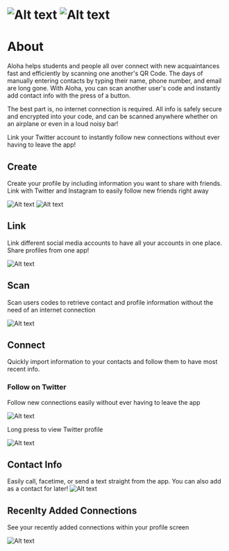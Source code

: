 
# ![Alt text](https://github.com/Julp04/Aloha/blob/master/Aloha%20Images/aloha_logo_orange.png) ![Alt text](https://github.com/Julp04/Aloha/blob/master/Aloha/Images.xcassets/AppIcon.appiconset/AppIcon60x60%403x.png) 


# About
Aloha helps students and people all over connect with new acquaintances fast and efficiently by scanning one another's QR Code. The days of manually entering contacts by typing their name, phone number, and email are long gone. With Aloha, you can scan another user's code and instantly add contact info with the press of a button.

The best part is, no internet connection is required. All info is safely secure and encrypted into your code, and can be scanned anywhere whether on an airplane or even in a loud noisy bar!

Link your Twitter account to instantly follow new connections without ever having to leave the app!

## Create
Create your profile by including information you want to share with friends. Link with Twitter and Instagram to easily follow new friends right away

![Alt text](https://github.com/Julp04/Aloha/blob/master/Aloha%20Images/aloha_0.gif) ![Alt text](https://github.com/Julp04/Aloha/blob/master/Aloha%20Images/aloha_1.gif)

## Link
Link different social media accounts to have all your accounts in one place. Share profiles from one app!

![Alt text](https://github.com/Julp04/Aloha/blob/master/Aloha%20Images/aloha_2.gif)

## Scan
Scan users codes to retrieve contact and profile information without the need of an internet connection

![Alt text](https://github.com/Julp04/Aloha/blob/master/Aloha%20Images/aloha_3.gif)


## Connect
Quickly import information to your contacts and follow them to have most recent info. 

### Follow on Twitter
Follow new connections easily without ever having to leave the app

![Alt text](https://github.com/Julp04/Aloha/blob/master/Aloha%20Images/aloha_4.gif)

Long press to view Twitter profile

![Alt text](https://github.com/Julp04/Aloha/blob/master/Aloha%20Images/aloha_5.gif)


## Contact Info
Easily call, facetime, or send a text straight from the app.
You can also add as a contact for later!
![Alt text](https://github.com/Julp04/Aloha/blob/master/Aloha%20Images/aloha_6.gif)

## Recenlty Added Connections
See your recently added connections within your profile screen

![Alt text](https://github.com/Julp04/Aloha/blob/master/Aloha%20Images/aloha_7.gif)



